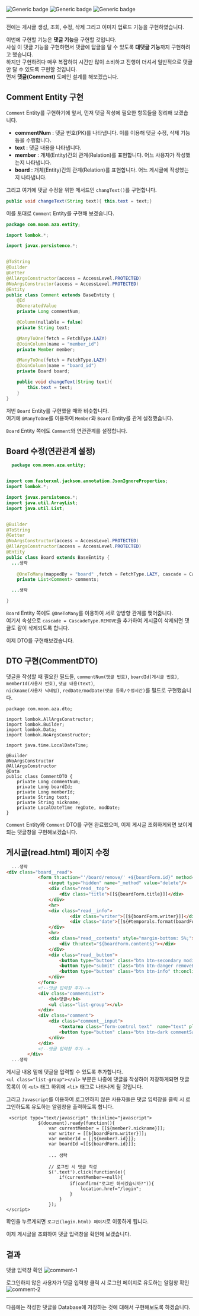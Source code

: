 ![Generic badge](https://img.shields.io/badge/JAVA-11-blue.svg) 
![Generic badge](https://img.shields.io/badge/SpringBoot-2.6.3-yellow.svg)
![Generic badge](https://img.shields.io/badge/Gradle-7.4-orange.svg)

***
전에는 게시글 생성, 조회, 수정, 삭제 그리고 이미지 업로드 기능을 구현하였습니다.  

이번에 구현할 기능은 **댓글 기능**을 구현할 것입니다.  
사실 이 댓글 기능을 구현하면서 댓글에 답글을 달 수 있도록 **대댓글 기능**까지 구현하려고 했습니다.  
하지만 구현하려다 매우 복잡하여 시간만 많이 소비하고 진행이 더셔서 일반적으로 댓글만 달 수 있도록 구현할 것입니다.  
먼저 **댓글(Comment)** 도메인 설계를 해보겠습니다.  

## Comment Entity 구현
`Comment` Entity를 구현하기에 앞서, 먼저 댓글 작성에 필요한 항목들을 정리해 보겠습니다.  

* **commentNum** : 댓글 번호(PK)를 나타냅니다. 이를 이용해 댓글 수정, 삭제 기능 등을 수행합니다.  
* **text** : 댓글 내용을 나타냅니다.  
* **member** : 개체(Entity)간의 관계(Relation)를 표현합니다. 어느 사용자가 작성했는지 나타냅니다.  
* **board** :  개체(Entity)간의 관계(Relation)를 표현합니다. 어느 게시글에 작성했는지 나타냅니다.  

그리고 여기에 댓글 수정을 위한 메서드인 `changText()`를 구현합니다.  
```java
public void changeText(String text){ this.text = text;}
```

이를 토대로 `Comment` Entity를 구현해 보겠습니다.  
```java
package com.moon.aza.entity;

import lombok.*;

import javax.persistence.*;


@ToString
@Builder
@Getter
@AllArgsConstructor(access = AccessLevel.PROTECTED)
@NoArgsConstructor(access = AccessLevel.PROTECTED)
@Entity
public class Comment extends BaseEntity {
    @Id
    @GeneratedValue
    private Long commentNum;

    @Column(nullable = false)
    private String text;

    @ManyToOne(fetch = FetchType.LAZY)
    @JoinColumn(name = "member_id")
    private Member member;

    @ManyToOne(fetch = FetchType.LAZY)
    @JoinColumn(name = "board_id")
    private Board board;

    public void changeText(String text){
        this.text = text;
    }
}
```
저번 `Board` Entity를 구현했을 때와 비슷합니다.  
여기에 `@ManyToOne`를 이용하여 `Member`와 `Board` Entity를 관계 설정했습니다.  

`Board` Entity 쪽에도 `Comment`와 연관관계를 설정합니다.  

## Board 수정(연관관계 설정)
```java
  package com.moon.aza.entity;


import com.fasterxml.jackson.annotation.JsonIgnoreProperties;
import lombok.*;

import javax.persistence.*;
import java.util.ArrayList;
import java.util.List;


@Builder
@ToString
@Getter
@NoArgsConstructor(access = AccessLevel.PROTECTED)
@AllArgsConstructor(access = AccessLevel.PROTECTED)
@Entity
public class Board extends BaseEntity {
  ...생략
  
    @OneToMany(mappedBy = "board" ,fetch = FetchType.LAZY, cascade = CascadeType.REMOVE)
    private List<Comment> comments;

  ...생략

}
```
`Board` Entity 쪽에도 `@OneToMany`를 이용하여 서로 양방향 관계를 맺어줍니다.  
여기서 속성으로 `cascade = CascadeType.REMOVE`을 추가하여 게시글이 삭제되면 댓글도 같이 삭제되도록 합니다.  

이제 DTO를 구현해보겠습니다.  

## DTO 구현(CommentDTO)
댓글을 작성할 때 필요한 필드들, `commentNum(댓글 번호)`, `boardId(게시글 번호)`, `memberId(사용자 번호)`, `댓글 내용(text)`,  
`nickname(사용자 닉네임)`, `redDate/modDate(댓글 등록/수정시간)`를 필드로 구현했습니다.  

```
package com.moon.aza.dto;

import lombok.AllArgsConstructor;
import lombok.Builder;
import lombok.Data;
import lombok.NoArgsConstructor;

import java.time.LocalDateTime;

@Builder
@NoArgsConstructor
@AllArgsConstructor
@Data
public class CommentDTO {
    private Long commentNum;
    private Long boardId;
    private Long memberId;
    private String text;
    private String nickname;
    private LocalDateTime regDate, modDate;
}
```
`Comment` Entity와 `Comment` DTO를 구현 완료했으며, 이제 게시글 조회하게되면 보이게 되는 댓글창을 구현해보겠습니다.  

## 게시글(read.html) 페이지 수정
```html
  ...생략
<div class="board__read">
            <form th:action="'/board/remove/' +${boardForm.id}" method="Post">
                <input type="hidden" name="_method" value="delete"/>
                <div class="read__top">
                    <div class="title">[[${boardForm.title}]]</div>
                </div>
                <hr>
                <div class="read__info">
                        <div class="writer">[[${boardForm.writer}]]</div>
                        <div class="date">[[${#temporals.format(boardForm.regDate, 'yyyy/MM/dd HH:mm')}]]</div>
                </div>
                <hr>
                <div class="read__contents" style="margin-bottom: 5%;">
                    <div th:utext="${boardForm.contents}"></div>
                </div>
                <div class="read__button">
                    <button type="button" class="btn btn-secondary modifyButton" th:onclick="|location.href='@{/board/modify(id=${boardForm.id}, page=${pageRequestDTO.page})}'|">수정</button>
                    <button type="submit" class="btn btn-danger removeButton">삭제</button>
                    <button type="button" class="btn btn-info" th:onclick="|location.href='@{/board(page=${pageRequestDTO.page})}'|">목록</button>
                </div>
            </form>
            <!--댓글 입력창 추가-->
            <div class="commentList">
                <h4>댓글</h4>
                <ul class="list-group"></ul>
            </div>
            <div class="comment">
                <div class="comment__input">
                    <textarea class="form-control text"  name="text" placeholder="로그인을 하셔야 댓글을 작성하실 수 있습니다."></textarea>
                    <button type="button" class="btn btn-dark commentSave">등록</button>
                </div>
            </div>
            <!--댓글 입력창 추가-->
        </div>
  ...생략
```
게시글 내용 밑에 댓글을 입력할 수 있도록 추가합니다.  
`<ul class="list-group"></ul>` 부분은 나중에 댓글을 작성하여 저장하게되면 댓글 목록이 이 `<ul>` 태그 하위에  `<li`> 태그로 나타나게 될 것입니다.  

그리고 `Javascript`를 이용하여 로그인하지 않은 사용자들은 댓글 입력창을 클릭 시 로그인하도록 유도하는 알림창을 출력하도록 합니다.  
```javasript
 <script type="text/javascript" th:inline="javascript">
            $(document).ready(function(){
                var currentMember = [[${member?.nickname}]];
                var writer = [[${boardForm.writer}]];
                var memberId = [[${member?.id}]];
                var boardId =[[${boardForm.id}]];
                
                ... 생략

                // 로그인 시 댓글 작성 
                $('.text').click(function(e){
                    if(currentMember==null){
                        if(confirm("로그인 하시겠습니까?")){
                            location.href="/login";
                        }
                    }
                });
</script>
```
확인을 누르게되면 `로그인(login.html) 페이지`로 이동하게 됩니다.  

이제 게시글을 조회하여 댓글 입력창을 확인해 보겠습니다.  

## 결과
댓글 입력창 확인
![comment-1](https://user-images.githubusercontent.com/60730405/161412581-79758de1-87f9-423c-af11-09e086a62d5b.JPG)  

로그인하지 않은 사용자가 댓글 입력창 클릭 시 로그인 페이지로 유도하는 알림창 확인
![comment-2](https://user-images.githubusercontent.com/60730405/161412585-9d5a2195-e22e-46ff-8193-e7375d4e9964.JPG)

***
다음에는 작성한 댓글을 Database에 저장하는 것에 대해서 구현해보도록 하겠습니다.  

  
